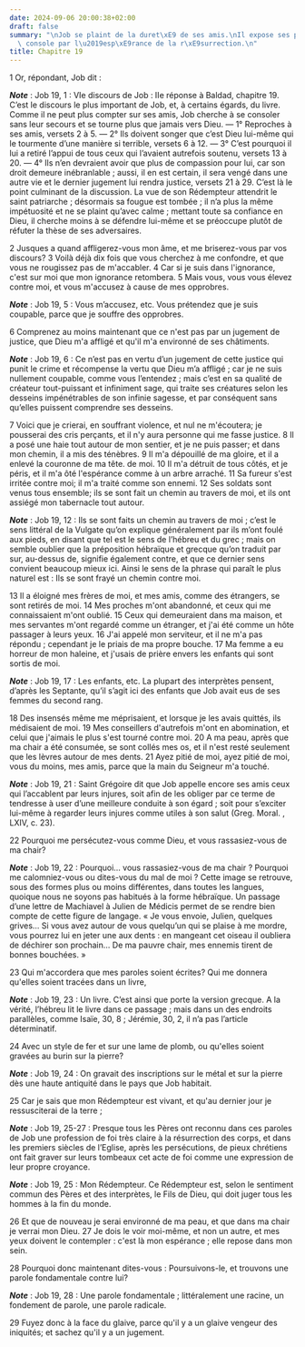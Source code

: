 ```yaml
---
date: 2024-09-06 20:00:38+02:00
draft: false
summary: "\nJob se plaint de la duret\xE9 de ses amis.\nIl expose ses peines, et se\
  \ console par l\u2019esp\xE9rance de la r\xE9surrection.\n"
title: Chapitre 19
---
```





1 Or, répondant, Job dit :

***Note*** :  Job 19, 1 : VIe discours de Job : IIe réponse à Baldad, chapitre 19. C’est le discours le plus important de Job, et, à certains égards, du livre. Comme il ne peut plus compter sur ses amis, Job cherche à se consoler sans leur secours et se tourne plus que jamais vers Dieu. ― 1° Reproches à ses amis, versets 2 à 5. ― 2° Ils doivent songer que c’est Dieu lui-même qui le tourmente d’une manière si terrible, versets 6 à 12. ― 3° C’est pourquoi il lui a retiré l’appui de tous ceux qui l’avaient autrefois soutenu, versets 13 à 20. ― 4° Ils n’en devraient avoir que plus de compassion pour lui, car son droit demeure inébranlable ; aussi, il en est certain, il sera vengé dans une autre vie et le dernier jugement lui rendra justice, versets 21 à 29. C’est là le point culminant de la discussion. La vue de son Rédempteur attendrit le saint patriarche ; désormais sa fougue est tombée ; il n’a plus la même impétuosité et ne se plaint qu’avec calme ; mettant toute sa confiance en Dieu, il cherche moins à se défendre
lui-même et se préoccupe plutôt de réfuter la thèse de ses adversaires.


2 Jusques a quand affligerez-vous mon âme, et me briserez-vous par vos discours? 3 Voilà déjà dix fois que vous cherchez à me confondre, et que vous ne rougissez pas de m'accabler. 4 Car si je suis dans l'ignorance, c'est sur moi que mon ignorance retombera. 5 Mais vous, vous vous élevez contre moi, et vous m'accusez à cause de mes opprobres.

***Note*** :  Job 19, 5 : Vous m’accusez, etc. Vous prétendez que je suis coupable, parce que je souffre des opprobres.

6 Comprenez au moins maintenant que ce n'est pas par un jugement de justice, que Dieu m'a affligé et qu'il m'a environné de ses châtiments.

***Note*** :  Job 19, 6 : Ce n’est pas en vertu d’un jugement de cette justice qui punit le crime et récompense la vertu que Dieu m’a affligé ; car je ne suis nullement coupable, comme vous l’entendez ; mais c’est en sa qualité de créateur tout-puissant et infiniment sage, qui traite ses créatures selon les desseins impénétrables de son infinie sagesse, et par conséquent sans qu’elles puissent comprendre ses desseins.


7 Voici que je crierai, en souffrant violence, et nul ne m'écoutera; je pousserai des cris perçants, et il n'y aura personne qui me fasse justice. 8 Il a posé une haie tout autour de mon sentier, et je ne puis passer; et dans mon chemin, il a mis des ténèbres. 9 Il m'a dépouillé de ma gloire, et il a enlevé la couronne de ma tête. de moi. 10 Il m'a détruit de tous côtés, et je péris, et il m'a ôté l'espérance comme à un arbre arraché. 11 Sa fureur s'est irritée contre moi; il m'a traité comme son ennemi. 12 Ses soldats sont venus tous ensemble; ils se sont fait un chemin au travers de moi, et ils ont assiégé mon tabernacle tout autour.

***Note*** :  Job 19, 12 : Ils se sont faits un chemin au travers de moi ; c’est le sens littéral de la Vulgate qu’on explique généralement par ils m’ont foulé aux pieds, en disant que tel est le sens de l’hébreu et du grec ; mais on semble oublier que la préposition hébraïque et grecque qu’on traduit par sur, au-dessus de, signifie également contre, et que ce dernier sens convient beaucoup mieux ici. Ainsi le sens de la phrase qui paraît le plus naturel est : Ils se sont frayé un chemin contre moi.


13 Il a éloigné mes frères de moi, et mes amis, comme des étrangers, se sont retirés de moi. 14 Mes proches m'ont abandonné, et ceux qui me connaissaient m'ont oublié. 15 Ceux qui demeuraient dans ma maison, et mes servantes m'ont regardé comme un étranger, et j'ai été comme un hôte passager à leurs yeux. 16 J'ai appelé mon serviteur, et il ne m'a pas répondu ; cependant je le priais de ma propre bouche. 17 Ma femme a eu horreur de mon haleine, et j'usais de prière envers les enfants qui sont sortis de moi.

***Note*** :  Job 19, 17 : Les enfants, etc. La plupart des interprètes pensent, d’après les Septante, qu’il s’agit ici des enfants que Job avait eus de ses femmes du second rang.

18 Des insensés même me méprisaient, et lorsque je les avais quittés, ils médisaient de moi. 19 Mes conseillers d'autrefois m'ont en abomination, et celui que j'aimais le plus s'est tourné contre moi. 20 A ma peau, après que ma chair a été consumée, se sont collés mes os, et il n'est resté seulement que les lèvres autour de mes dents. 21 Ayez pitié de moi, ayez pitié de moi, vous du moins, mes amis, parce que la main du Seigneur m'a touché.

***Note*** :  Job 19, 21 : Saint Grégoire dit que Job appelle encore ses amis ceux qui l’accablent par leurs injures, soit afin de les obliger par ce terme de tendresse à user d’une meilleure conduite à son égard ; soit pour s’exciter lui-même à regarder leurs injures comme utiles à son salut (Greg. Moral. , LXIV, c. 23).

22 Pourquoi me persécutez-vous comme Dieu, et vous rassasiez-vous de ma chair?

***Note*** :  Job 19, 22 : Pourquoi… vous rassasiez-vous de ma chair ? Pourquoi me calomniez-vous ou dites-vous du mal de moi ? Cette image se retrouve, sous des formes plus ou moins différentes, dans toutes les langues, quoique nous ne soyons pas habitués à la forme hébraïque. Un passage d’une lettre de Machiavel à Julien de Médicis permet de se rendre bien compte de cette figure de langage. « Je vous envoie, Julien, quelques grives… Si vous avez autour de vous quelqu’un qui se plaise à me mordre, vous pourrez lui en jeter une aux dents : en mangeant cet oiseau il oubliera de déchirer son prochain… De ma pauvre chair, mes ennemis tirent de bonnes bouchées. »


23 Qui m'accordera que mes paroles soient écrites? Qui me donnera qu'elles soient tracées dans un livre,

***Note*** :  Job 19, 23 : Un livre. C’est ainsi que porte la version grecque. A la vérité, l’hébreu lit le livre dans ce passage ; mais dans un des endroits parallèles, comme Isaïe, 30, 8 ; Jérémie, 30, 2, il n’a pas l’article déterminatif.

24 Avec un style de fer et sur une lame de plomb, ou qu'elles soient gravées au burin sur la pierre?

***Note*** :  Job 19, 24 : On gravait des inscriptions sur le métal et sur la pierre dès une haute antiquité dans le pays que Job habitait.

25 Car je sais que mon Rédempteur est vivant, et qu'au dernier jour je ressusciterai de la terre ;

***Note*** :  Job 19, 25-27 : Presque tous les Pères ont reconnu dans ces paroles de Job une profession de foi très claire à la résurrection des corps, et dans les premiers siècles de l’Eglise, après les persécutions, de pieux chrétiens ont fait graver sur leurs tombeaux cet acte de foi comme une expression de leur propre croyance.

***Note*** :  Job 19, 25 : Mon Rédempteur. Ce Rédempteur est, selon le sentiment commun des Pères et des interprètes, le Fils de Dieu, qui doit juger tous les hommes à la fin du monde.

26 Et que de nouveau je serai environné de ma peau, et que dans ma chair je verrai mon Dieu. 27 Je dois le voir moi-même, et non un autre, et mes yeux doivent le contempler : c'est là mon espérance ; elle repose dans mon sein.


28 Pourquoi donc maintenant dites-vous : Poursuivons-le, et trouvons une parole fondamentale contre lui?

***Note*** :  Job 19, 28 : Une parole fondamentale ; littéralement une racine, un fondement de parole, une parole radicale.

29 Fuyez donc à la face du glaive, parce qu'il y a un glaive vengeur des iniquités; et sachez qu'il y a un jugement.

